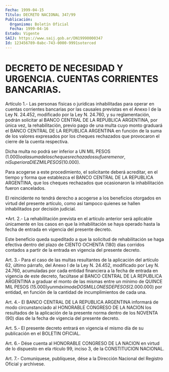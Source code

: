 ```yaml
---
Fecha: 1999-04-15
Título: DECRETO NACIONAL 347/99
Publicación:
  Organismo: Boletín Oficial
  Fecha: 1999-04-16
Estado: Vigente
SAIJ: https://www.saij.gob.ar/DN19990000347
Id: 123456789-0abc-743-0000-9991soterced
---
```

# DECRETO DE NECESIDAD Y URGENCIA. CUENTAS CORRIENTES  BANCARIAS.

<a id="1"></a>
Artículo  1.-  Las  personas  físicas o jurídicas inhabilitadas para operar en cuentas corrientes bancarias por las causales previstas en el Anexo I de la Ley N. 24.452,  modificado  por la Ley N. 24.760, y su reglamentación, podrán solicitar al BANCO CENTRAL DE LA REPUBLICA ARGENTINA,  por  única vez, la rehabilitación, previo  pago  de  una multa cuyo monto graduará el BANCO CENTRAL DE LA REPUBLICA ARGENTINA en función de la suma  de  los  valores  expresados  por los cheques rechazados  que  provocaron  el  cierre  de  la  cuenta  respectiva.

Dicha  multa no podrá ser inferior a UN MIL PESOS ($1.000)  o  a  la suma de  los  cheques  rechazados su fuere menor, ni Superior a DIEZ MIL PESOS ($10.000).

Para acogerse a este procedimiento, el solicitante deberá acreditar, en el tiempo y forma que establezca el BANCO CENTRAL DE LA REPUBLICA ARGENTINA, que los cheques rechazados que ocasionaron la inhabilitación fueron cancelados.

El  reincidente  no tendrá  derecho  a  acogerse  a  los  beneficios otorgados en virtud  del presente artículo, como así tampoco quienes se hallen inhabilitados por decisión judicial.

<a id="2"></a>
*Art. 2.-  La rehabilitación  prevista en el artículo anterior será aplicable únicamente en los casos  en  que la inhabilitación se haya operado  hasta  la  fecha  de  entrada  en  vigencia   del  presente decreto.

Este beneficio queda supeditado a que la solicitud de rehabilitación se  haga  efectiva  dentro  del  plazo de CIENTO OCHENTA (180)  días corridos contados a partir de la entrada  en  vigencia  del presente decreto.

<a id="3"></a>
Art. 3.- Para el caso de las multas resultantes de la aplicación del artículo  62,  último  párrafo,  del  Anexo  I  de la Ley N. 24.452, modificado por Ley N. 24.760, acumuladas por cada entidad financiera a  la  fecha  de entrada en vigencia de este decreto,  facúltase  al BANCO CENTRAL DE  LA  REPUBLICA  ARGENTINA a graduar el monto de las mismas entre un mínimo de QUINCE MIL  PESOS ($15.000) y un máximo de DOS MILLONES DE PESOS ($2.000.000) por  entidad,  en  función  de la cantidad de incumplimientos de cada una.

<a id="4"></a>
Art.  4.-  El  BANCO  CENTRAL DE LA REPUBLICA ARGENTINA informará de modo  circunstanciado  al   HONORABLE  CONGRESO  DE  LA  NACION  los resultados de la aplicación  de  la  presente  norma  dentro  de los NOVENTA  (90)  días  de  la  fecha de vigencia del presente decreto.

<a id="5"></a>
Art.  5.- El presente decreto entrará en vigencia el mismo día de su publicación en el BOLETIN OFICIAL.

<a id="6"></a>
Art. 6.- Dése cuenta al HONORABLE CONGRESO DE LA NACION en virtud de lo  dispuesto  en  ela  rtículo  99,  inciso  3,  de la CONSTITUCION NACIONAL.

<a id="7"></a>
Art.  7.-  Comuníquese, publíquese, dése a la Dirección Nacional del Registro Oficial y archívese.